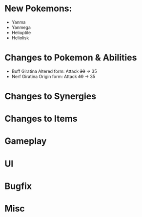 # New Pokemons:

- Yanma
- Yanmega
- Helioptile
- Heliolisk

# Changes to Pokemon & Abilities
- Buff Giratina Altered form: Attack ~~30~~ → 35
- Nerf Giratina Origin form: Attack ~~40~~ → 35

# Changes to Synergies

# Changes to Items

# Gameplay

# UI

# Bugfix

# Misc

